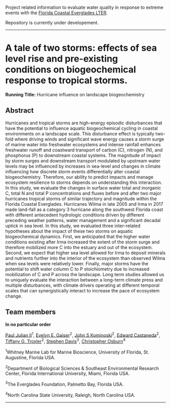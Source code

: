 Project related information to evaluate water quality in response to extreme events with the [Florida Coastal Everglades LTER](http://fcelter.fiu.edu/).

Repository is currently under developement.

***

# A tale of two storms: effects of sea level rise and pre-existing conditions on biogeochemical response to tropical storms.  

**Running Title:** Hurricane influence on landscape biogeochemistry 

## Abstract

Hurricanes and tropical storms are high-energy episodic disturbances that have the potential to influence aquatic biogeochemical cycling in coastal environments on a landscape scale. This disturbance effect is typically two-fold where driving winds and significant wave energy causes a storm surge of marine water into freshwater ecosystems and intense rainfall enhances freshwater runoff and coastward transport of carbon (C), nitrogen (N), and phosphorus (P) to downstream coastal systems. The magnitude of impact by storm surges and downstream transport modulated by upstream water levels may be influenced by increases in sea-level and changes in climate influencing how discrete storm events differentially alter coastal biogeochemistry. Therefore, our ability to predict impacts and manage ecosystem resilience to storms depends on understanding this interaction. In this study, we evaluate the changes in surface water total and inorganic C, total N and total P concentrations and fluxes before and after two major hurricanes tropical storms of similar trajectory and magnitude within the Florida Coastal Everglades. Hurricanes Wilma in late 2005 and Irma in 2017 made land-fall as a category 3 hurricane along the southwest Florida coast with different antecedent hydrologic conditions driven by different preceding weather patterns, water management and a significant decadal uptick in sea level. In this study, we evaluated three inter-related hypotheses about the impact of these two storms on aquatic biogeochemical dynamics. First, we anticipated that the higher water conditions existing after Irma increased the extent of the storm surge and therefore mobilized more C into the estuary and out of the ecosystem. Second, we expect that higher sea level allowed for Irma to deposit minerals and nutrients further into the interior of the ecosystem than observed Wilma when sea levels were relatively lower.  Finally, major storms have the potential to shift water column C to P stoichiometry due to increased mobilization of C and P across the landscape. Long term studies allowed us to uniquely evaluate the interaction between a long-term climate press and multiple disturbances, with climate drivers operating at different temporal scales that can synergistically interact to increase the pace of ecosystem change.

## Team members

**In no particular order**

[Paul Julian II](mailto:pjulian@ufl.edu)<sup>1</sup>, 
[Evelyn E. Gaiser](mailto:gaisere@fiu.edu)<sup>2</sup>, 
[John S Kominoski](jkominos@fiu.edu)<sup>2</sup>, 
[Edward Castaneda](ecastane@fiu.edu)<sup>2</sup>, 
[Tiffany G. Troxler](troxlert@fiu.edu)<sup>2</sup>, 
[Stephen Davis](sdavis@evergladesfoundation.org)<sup>3</sup>, 
[Christopher Osburn](closburn@ncsu.edu)<sup>4</sup> 

<sup>1</sup>Whitney Marine Lab for Marine Bioscience, University of Florida, St. Augustine, Florida USA.

<sup>2</sup>Department of Biological Sciences & Southeast Environmental Research Center, Florida International University, Miami, Florida USA.

<sup>3</sup>The Everglades Foundation, Palmetto Bay, Florida USA.

<sup>4</sup>North Carolina State University, Raleigh, North Carolina USA.

***

